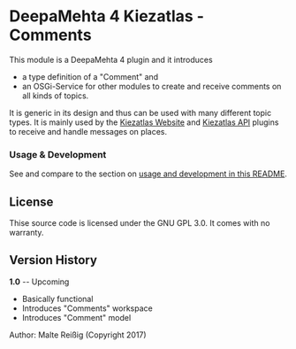 
DeepaMehta 4 Kiezatlas -  Comments
==================================

This module is a DeepaMehta 4 plugin and it introduces 

*  a type definition of a "Comment" and
*  an OSGi-Service for other modules to create and receive comments on all kinds of topics.

It is generic in its design and thus can be used with many different topic types. It is mainly used by the [Kiezatlas Website](https://github.com/mukil/dm4-kiezatlas-website) and [Kiezatlas API](http://github.com/mukil/dm4-kiezatlas-famportal) plugins to receive and handle messages on places.


### Usage & Development

See and compare to the section on [usage and development in this README](https://github.com/mukil/dm4-kiezatlas-website#usage--development).


License
-------

Thise source code is licensed under the GNU GPL 3.0. It comes with no warranty.


Version History
---------------

**1.0** -- Upcoming

- Basically functional
- Introduces "Comments" workspace
- Introduces "Comment" model


Author: Malte Reißig (Copyright 2017)
